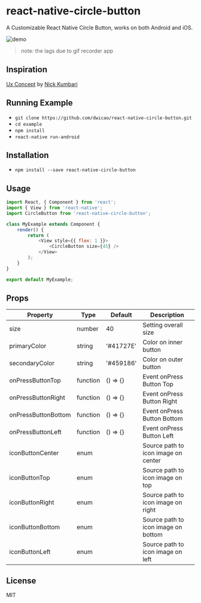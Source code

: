 # react-native-circle-button

A Customizable React Native Circle Button, works on both Android and iOS.

![demo](https://raw.githubusercontent.com/dwicao/react-native-circle-button/master/demo.gif)

> note: the lags due to gif recorder app

## Inspiration
[Ux Concept](https://dribbble.com/shots/2233249-Ux-Concept) by [Nick Kumbari](https://dribbble.com/kumbari)

## Running Example
* `git clone https://github.com/dwicao/react-native-circle-button.git`
* `cd example`
* `npm install`
* `react-native run-android`

## Installation
* `npm install --save react-native-circle-button`

## Usage
```js
import React, { Component } from 'react';
import { View } from 'react-native';
import CircleButton from 'react-native-circle-button';

class MyExample extends Component {
    render() {
        return (
            <View style={{ flex: 1 }}>
                <CircleButton size={45} />
            </View>
        );
    }
}

export default MyExample;
```

## Props

| Property | Type | Default | Description |
| --- | --- | --- | --- |
| size | number | 40 | Setting overall size |
| primaryColor | string | '#41727E' | Color on inner button |
| secondaryColor | string | '#459186' | Color on outer button |
| onPressButtonTop | function | () => {} | Event onPress Button Top |
| onPressButtonRight | function | () => {} | Event onPress Button Right |
| onPressButtonBottom | function | () => {} | Event onPress Button Bottom |
| onPressButtonLeft | function | () => {} | Event onPress Button Left |
| iconButtonCenter | enum |  | Source path to icon image on center |
| iconButtonTop | enum |  | Source path to icon image on top|
| iconButtonRight | enum |  | Source path to icon image on right |
| iconButtonBottom | enum |  | Source path to icon image on bottom |
| iconButtonLeft | enum |  | Source path to icon image on left |

## License
MIT

